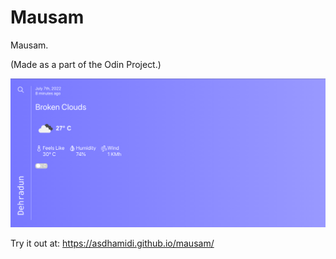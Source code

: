 # Mausam

Mausam.

(Made as a part of the Odin Project.)

![Screenshot](./src/assets/ss.png)

Try it out at: https://asdhamidi.github.io/mausam/
